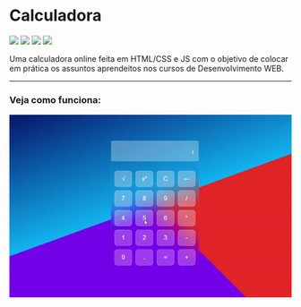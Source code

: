 # Calculadora
<img src="https://img.shields.io/badge/Status-Conclu%C3%ADdo-blue"> <img src="https://img.shields.io/badge/HTML-47.4%25-orange"> <img src="https://img.shields.io/badge/CSS-31.6%25-green"> <img src="https://img.shields.io/badge/JS-21.0%25-red">
<p>Uma calculadora online feita em HTML/CSS e JS com o objetivo de colocar em prática os assuntos aprendeitos nos cursos de Desenvolvimento WEB.</p>
<hr>
<h3>Veja como funciona:</h3>
<img width="600px" src="video/Calculadora.gif">

